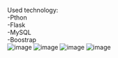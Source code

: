 Used technology: <br>
-Pthon <br>
-Flask <br>
-MySQL <br>
-Boostrap <br>
![image](https://user-images.githubusercontent.com/101826187/196793617-e9799b6a-6708-4e0e-9ea8-d596eacb0fa9.png)
![image](https://user-images.githubusercontent.com/101826187/196793759-a9a728e2-c934-4d99-be35-32e9d907737f.png)
![image](https://user-images.githubusercontent.com/101826187/196793793-8a32cd83-8fa2-43c7-82e4-780eca7890e0.png)
![image](https://user-images.githubusercontent.com/101826187/196793994-a49d0bbc-10c0-4757-8666-4a3d9e98a59c.png)
